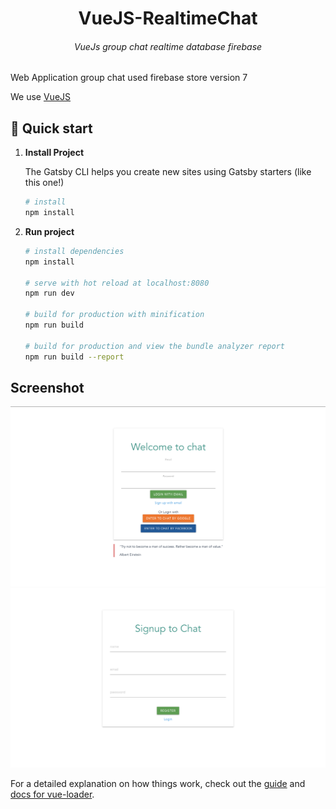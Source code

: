<h1 align="center">
  VueJS-RealtimeChat
</h1>
<h6 align="center">
  VueJs group chat  realtime database firebase 
</h6>


Web Application group chat used firebase store version 7

We use [VueJS](https://vuejs.org/)

## 🚀 Quick start

1.  **Install Project**

    The Gatsby CLI helps you create new sites using Gatsby starters (like this one!)

    ```sh
    # install
    npm install
    ```

2.  **Run project** 

    ``` bash
    # install dependencies
    npm install

    # serve with hot reload at localhost:8080
    npm run dev

    # build for production with minification
    npm run build

    # build for production and view the bundle analyzer report
    npm run build --report
    ```
    
## Screenshot <br>
![alt text](https://raw.githubusercontent.com/bankjirapan/VueJS-firebase-realtimeChat/master/img/1.png)
![alt text](https://raw.githubusercontent.com/bankjirapan/VueJS-firebase-realtimeChat/master/img/2.png)

For a detailed explanation on how things work, check out the [guide](http://vuejs-templates.github.io/webpack/) and [docs for vue-loader](http://vuejs.github.io/vue-loader).
